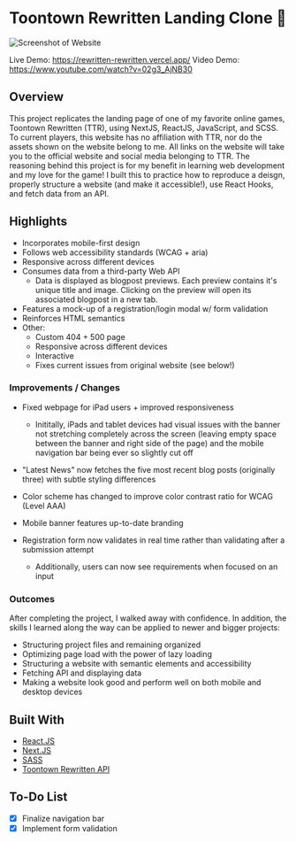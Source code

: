 # Toontown Rewritten Landing Clone 👀

![Screenshot of Website](https://i.imgur.com/ucPzHl4.jpg)

Live Demo: https://rewritten-rewritten.vercel.app/
Video Demo: https://www.youtube.com/watch?v=02g3_AjNB30

## Overview

This project replicates the landing page of one of my favorite online games, Toontown Rewritten (TTR), using NextJS, ReactJS, JavaScript, and SCSS. To current players, this website has no affiliation with TTR, nor do the assets shown on the website belong to me. All links on the website will take you to the official website and social media belonging to TTR. The reasoning behind this project is for my benefit in learning web development and my love for the game! I built this to practice how to reproduce a deisgn, properly structure a website (and make it accessible!), use React Hooks, and fetch data from an API.

## Highlights

- Incorporates mobile-first design
- Follows web accessibility standards (WCAG + aria)
- Responsive across different devices
- Consumes data from a third-party Web API
  - Data is displayed as blogpost previews. Each preview contains it's unique title and image. Clicking on the preview will open its associated blogpost in a new tab.
- Features a mock-up of a registration/login modal w/ form validation
- Reinforces HTML semantics
- Other:
  - Custom 404 + 500 page
  - Responsive across different devices
  - Interactive
  - Fixes current issues from original website (see below!)

### Improvements / Changes

- Fixed webpage for iPad users + improved responsiveness

  - Inititally, iPads and tablet devices had visual issues with the banner not stretching completely across the screen (leaving empty space between the banner and right side of the page) and the mobile navigation bar being ever so slightly cut off

- "Latest News" now fetches the five most recent blog posts (originally three) with subtle styling differences
- Color scheme has changed to improve color contrast ratio for WCAG (Level AAA)
- Mobile banner features up-to-date branding
- Registration form now validates in real time rather than validating after a submission attempt
  - Additionally, users can now see requirements when focused on an input

### Outcomes

After completing the project, I walked away with confidence. In addition, the skills I learned along the way can be applied to newer and bigger projects:

- Structuring project files and remaining organized
- Optimizing page load with the power of lazy loading
- Structuring a website with semantic elements and accessibility
- Fetching API and displaying data
- Making a website look good and perform well on both mobile and desktop devices

## Built With

- [React.JS](https://reactjs.org/)
- [Next.JS](https://nextjs.org/)
- [SASS](https://sass-lang.com/)
- [Toontown Rewritten API](https://github.com/ToontownRewritten/api-doc)

## To-Do List

- [x] Finalize navigation bar
- [x] Implement form validation
